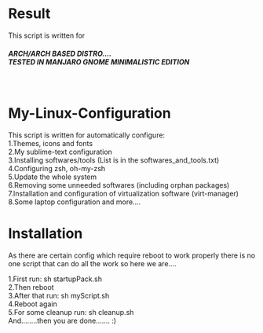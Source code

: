 # Result
This script is written for <h5> ARCH/ARCH BASED DISTRO....  <br>
TESTED IN MANJARO GNOME MINIMALISTIC EDITION </h5>  <br>

# My-Linux-Configuration
This script is written for automatically configure:  <br>
1.Themes, icons and fonts  <br>
2.My sublime-text configuration  <br>
3.Installing softwares/tools (List is in the softwares_and_tools.txt)  <br>
4.Configuring zsh, oh-my-zsh  <br>
5.Update the whole system  <br>
6.Removing some unneeded softwares (including orphan packages)  <br>
7.Installation and configuration of virtualization software (virt-manager)  <br>
8.Some laptop configuration and more....  <br>

# Installation
As there are certain config which require reboot to work properly there is no one script that can do all the work so here we are....  <br>

1.First run: sh startupPack.sh  <br>
2.Then reboot  <br>
3.After that run: sh myScript.sh  <br>
4.Reboot again  <br>
5.For some cleanup run: sh cleanup.sh  <br>
And........then you are done....... :)  <br>
